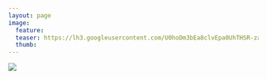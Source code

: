 ```yaml
---
layout: page
image:
  feature:
  teaser: https://lh3.googleusercontent.com/U0hoDm3bEa8clvEpa0UhTHSR-za3oYbAdQs_-rVeY9k=w245
  thumb:
---
```


![](https://lh3.googleusercontent.com/sghTeXddcLj_10k05gTN98UBieYU6EWwIsh5cZeBW2c=w800)
